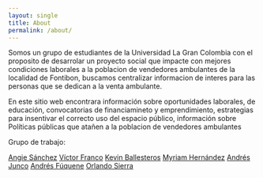 ```yaml
---
layout: single
title: About
permalink: /about/
---
```


Somos un grupo de estudiantes de la Universidad La Gran Colombia con el proposito de desarrolar un proyecto social que impacte con mejores condiciones laborales a la poblacion de vendedores ambulantes de la localidad de Fontibon, buscamos centralizar informacion de interes para las personas que se dedican a la venta ambulante.

En este sitio web encontrara información sobre oportunidades laborales, de educación, convocatorias de financiamineto y emprendimiento, estrategias para insentivar el correcto uso del espacio público, información sobre Políticas públicas que atañen a la poblacion de vendedores ambulantes


Grupo de trabajo:

[Angie Sánchez](https://www.vifrac.com/)
[Víctor Franco](https://www.vifrac.com/)
[Kevin Ballesteros](https://www.vifrac.com/)
[Myriam Hernández](https://www.vifrac.com/)
[Andrés Junco](https://www.vifrac.com/)
[Andrés Fúquene](https://www.vifrac.com/)
[Orlando Sierra](https://www.vifrac.com/)
